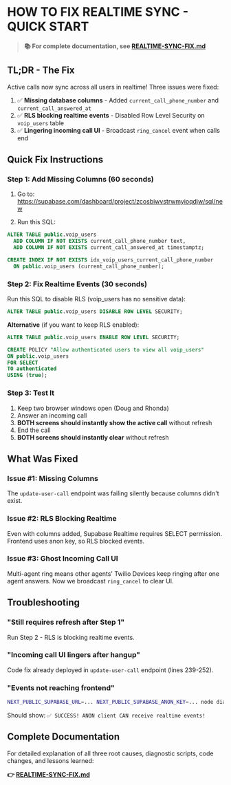 # HOW TO FIX REALTIME SYNC - QUICK START

> **📚 For complete documentation, see [REALTIME-SYNC-FIX.md](./REALTIME-SYNC-FIX.md)**

## TL;DR - The Fix

Active calls now sync across all users in realtime! Three issues were fixed:

1. ✅ **Missing database columns** - Added `current_call_phone_number` and `current_call_answered_at`
2. ✅ **RLS blocking realtime events** - Disabled Row Level Security on `voip_users` table
3. ✅ **Lingering incoming call UI** - Broadcast `ring_cancel` event when calls end

## Quick Fix Instructions

### Step 1: Add Missing Columns (60 seconds)

1. Go to: https://supabase.com/dashboard/project/zcosbiwvstrwmyioqdjw/sql/new

2. Run this SQL:

```sql
ALTER TABLE public.voip_users
  ADD COLUMN IF NOT EXISTS current_call_phone_number text,
  ADD COLUMN IF NOT EXISTS current_call_answered_at timestamptz;

CREATE INDEX IF NOT EXISTS idx_voip_users_current_call_phone_number
  ON public.voip_users (current_call_phone_number);
```

### Step 2: Fix Realtime Events (30 seconds)

Run this SQL to disable RLS (voip_users has no sensitive data):

```sql
ALTER TABLE public.voip_users DISABLE ROW LEVEL SECURITY;
```

**Alternative** (if you want to keep RLS enabled):
```sql
ALTER TABLE public.voip_users ENABLE ROW LEVEL SECURITY;

CREATE POLICY "Allow authenticated users to view all voip_users"
ON public.voip_users
FOR SELECT
TO authenticated
USING (true);
```

### Step 3: Test It

1. Keep two browser windows open (Doug and Rhonda)
2. Answer an incoming call
3. **BOTH screens should instantly show the active call** without refresh
4. End the call
5. **BOTH screens should instantly clear** without refresh

## What Was Fixed

### Issue #1: Missing Columns
The `update-user-call` endpoint was failing silently because columns didn't exist.

### Issue #2: RLS Blocking Realtime
Even with columns added, Supabase Realtime requires SELECT permission. Frontend uses anon key, so RLS blocked events.

### Issue #3: Ghost Incoming Call UI
Multi-agent ring means other agents' Twilio Devices keep ringing after one agent answers. Now we broadcast `ring_cancel` to clear UI.

## Troubleshooting

### "Still requires refresh after Step 1"
Run Step 2 - RLS is blocking realtime events.

### "Incoming call UI lingers after hangup"
Code fix already deployed in `update-user-call` endpoint (lines 239-252).

### "Events not reaching frontend"
```bash
NEXT_PUBLIC_SUPABASE_URL=... NEXT_PUBLIC_SUPABASE_ANON_KEY=... node diagnose-realtime.js
```

Should show: `✅ SUCCESS! ANON client CAN receive realtime events!`

## Complete Documentation

For detailed explanation of all three root causes, diagnostic scripts, code changes, and lessons learned:

**👉 [REALTIME-SYNC-FIX.md](./REALTIME-SYNC-FIX.md)**
